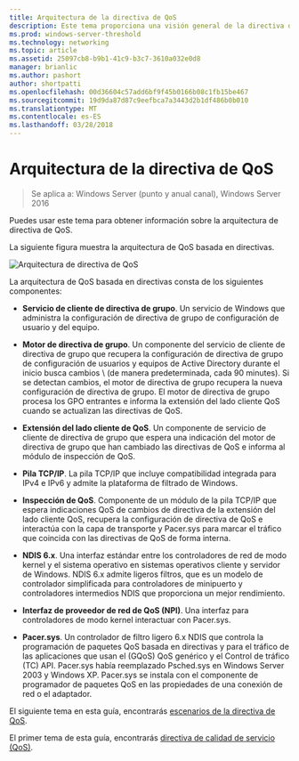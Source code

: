 ```yaml
---
title: Arquitectura de la directiva de QoS
description: Este tema proporciona una visión general de la directiva de calidad de servicio (QoS), que permite usar la directiva de grupo para establecer prioridades de ancho de banda de tráfico de red de determinadas aplicaciones y servicios en Windows Server 2016.
ms.prod: windows-server-threshold
ms.technology: networking
ms.topic: article
ms.assetid: 25097cb8-b9b1-41c9-b3c7-3610a032e0d8
manager: brianlic
ms.author: pashort
author: shortpatti
ms.openlocfilehash: 00d36604c57add6bf9f45b0166b08c1fb15be467
ms.sourcegitcommit: 19d9da87d87c9eefbca7a3443d2b1df486b0b010
ms.translationtype: MT
ms.contentlocale: es-ES
ms.lasthandoff: 03/28/2018
---
```

# <a name="qos-policy-architecture"></a>Arquitectura de la directiva de QoS

>Se aplica a: Windows Server (punto y anual canal), Windows Server 2016

Puedes usar este tema para obtener información sobre la arquitectura de directiva de QoS.

La siguiente figura muestra la arquitectura de QoS basada en directivas.

![Arquitectura de directiva de QoS](../../media/QoS/QoS-Policy-Architecture.jpg)

La arquitectura de QoS basada en directivas consta de los siguientes componentes:

- **Servicio de cliente de directiva de grupo**. Un servicio de Windows que administra la configuración de directiva de grupo de configuración de usuario y del equipo.

- **Motor de directiva de grupo**. Un componente del servicio de cliente de directiva de grupo que recupera la configuración de directiva de grupo de configuración de usuarios y equipos de Active Directory durante el inicio busca cambios \ (de manera predeterminada, cada 90 minutes\). Si se detectan cambios, el motor de directiva de grupo recupera la nueva configuración de directiva de grupo. El motor de directiva de grupo procesa los GPO entrantes e informa la extensión del lado cliente QoS cuando se actualizan las directivas de QoS.

- **Extensión del lado cliente de QoS**. Un componente de servicio de cliente de directiva de grupo que espera una indicación del motor de directiva de grupo que han cambiado las directivas de QoS e informa al módulo de inspección de QoS.

- **Pila TCP/IP**. La pila TCP/IP que incluye compatibilidad integrada para IPv4 e IPv6 y admite la plataforma de filtrado de Windows. 

- **Inspección de QoS**. Componente de un módulo de la pila TCP/IP que espera indicaciones QoS de cambios de directiva de la extensión del lado cliente QoS, recupera la configuración de directiva de QoS e interactúa con la capa de transporte y Pacer.sys para marcar el tráfico que coincida con las directivas de QoS de forma interna.

- **NDIS 6.x**. Una interfaz estándar entre los controladores de red de modo kernel y el sistema operativo en sistemas operativos cliente y servidor de Windows. NDIS 6.x admite ligeros filtros, que es un modelo de controlador simplificada para controladores de minipuerto y controladores intermedios NDIS que proporciona un mejor rendimiento.

- **Interfaz de proveedor de red de QoS \(NPI\)**. Una interfaz para controladores de modo kernel interactuar con Pacer.sys.

- **Pacer.sys**. Un controlador de filtro ligero 6.x NDIS que controla la programación de paquetes QoS basada en directivas y para el tráfico de las aplicaciones que usan el \(GQoS\) QoS genérico y el Control de tráfico \(TC\) API. Pacer.sys había reemplazado Psched.sys en Windows Server 2003 y Windows XP. Pacer.sys se instala con el componente de programador de paquetes QoS en las propiedades de una conexión de red o el adaptador.

El siguiente tema en esta guía, encontrarás [escenarios de la directiva de QoS](qos-policy-scenarios.md).

El primer tema de esta guía, encontrarás [directiva de calidad de servicio (QoS)](qos-policy-top.md).

